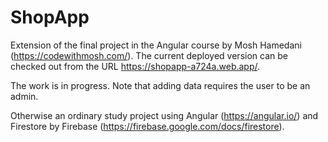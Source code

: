 # ShopApp

Extension of the final project in the Angular course by Mosh Hamedani (https://codewithmosh.com/). The current deployed version can be checked out from the URL https://shopapp-a724a.web.app/.

The work is in progress. Note that adding data requires the user to be an admin.

Otherwise an ordinary study project using Angular (https://angular.io/) and Firestore by Firebase (https://firebase.google.com/docs/firestore).

